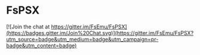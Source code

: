 # FsPSX

[![Join the chat at https://gitter.im/FsEmu/FsPSX](https://badges.gitter.im/Join%20Chat.svg)](https://gitter.im/FsEmu/FsPSX?utm_source=badge&utm_medium=badge&utm_campaign=pr-badge&utm_content=badge)
